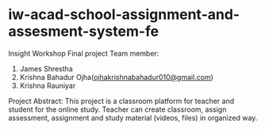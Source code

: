 # iw-acad-school-assignment-and-assesment-system-fe

Insight Workshop Final project
Team member:
1.	James Shrestha
2.	Krishna Bahadur Ojha(ojhakrishnabahadur010@gmail.com)
3.	Krishna Rauniyar

Project Abstract:
This project is a classroom platform for teacher and student for the online study. Teacher can create classroom, assign assessment, assignment and study material (videos, files) in organized way. 
